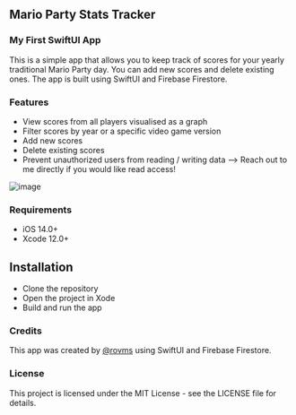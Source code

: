## Mario Party Stats Tracker
### My First SwiftUI App
This is a simple app that allows you to keep track of scores for your yearly traditional Mario Party day. You can add new scores and delete existing ones. The app is built using SwiftUI and Firebase Firestore.

### Features
- View scores from all players visualised as a graph
- Filter scores by year or a specific video game version
- Add new scores
- Delete existing scores
- Prevent unauthorized users from reading / writing data --> Reach out to me directly if you would like read access!

![image](https://github.com/rovms/mario-party-swiftui/assets/23122786/5d584b01-cb25-4998-ae28-cd68ea2600e7)


### Requirements
- iOS 14.0+
- Xcode 12.0+

## Installation
- Clone the repository
- Open the project in Xode
- Build and run the app

### Credits
This app was created by [@rovms](https://github.com/rovms) using SwiftUI and Firebase Firestore.

### License
This project is licensed under the MIT License - see the LICENSE file for details.

